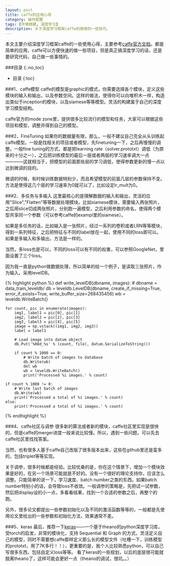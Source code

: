 ```yaml
---
layout: post
title: caffe的应用心得
category: 操作配置
tags: [环境搭建, 深度学习]
description: 关于深度学习框架caffe的使用的一些技巧。
---
```


本文主要介绍深度学习框架caffe的一些使用心得，主要参考[caffe官方文档](http://caffe.berkeleyvision.org/tutorial/)。都是简单的应用，caffe可以方便快速的做一些项目，但是真正搞深度学习的话，还是要研究代码，自己做一些事情的。

<!-- more -->

###目录
{:.no_toc}

* 目录
{:toc}


###1、caffe模型
caffe的模型是graphic的模式，你需要选择各个模块，定义这些模块的输入和输出，以及参数空间。这样的做法，使得你可以向堆积木一样，构造出类似于inception的模块，以及siamese等等模型。灵活的构建属于自己的深度学习模型结构。

caffe官方的mode zone里，提供很多比较流行的模型和任务，大家可以根据这些项目和模型，调整并得到自己的模型。

###2、FineTuning
如果你的数据量有限，那么，一般不建议自己完全从头训练起caffe模型。一般是找相关的项目或者模型，先finetuning一下，之后再慢慢的调整。一般fine tuning的方式，都是把learning rate（solver.prototxt）调低（为原来的十分之一），之后把训练模型的最后一层或者两层的学习速率调大一点————这就相当于，把模型的前面那些层的学习调低，使得参数更新的慢一点以达到微调的目的。

微调的时候，有时候训练数据特别少，而且希望模型的前面几层的参数保持不变。方法是使得这几个层的学习速率为0就可以了，比如设定lr_mult为0。

###2、多任务与多输入
这里最核心的是理解数据的输入和输出，灵活的应用"Slice","Flatten"等等数据处理模块。比如siamese模块，需要输入两张照片，之后用slice切成两张照片，分别跑一遍模型，之后利用参数的命名，使得两个模型共享同一个参数（可以参考caffe的exampl里的siamese）。

如果是多任务的话，比如输入是一张照片，经过一系列的卷积或者LRN等等模块，得到一系列特征，之后把特征与不同的label放在一起，使用不同的loss即可以。如果是多输入和多输出，方法是一样的。

当然，多loss也是可以，不同的loss可以有不同的权重，可以参照GoogleNet，里面设置了三个loss。

因为我一直是python做数据处理，所以简单的给一个例子，是读取三张照片，作为输入。采用levelDB。

{% highlight python %}
def write_levelDB(dbname, images):
    # dbname = data_train_leveldb/
    db = leveldb.LevelDB(dbname, create_if_missing=True,
                         error_if_exists=True, write_buffer_size=268435456)
    wb = leveldb.WriteBatch()

    for count, pic in enumerate(images):
        img1, label1 = pic[0], pic[1]
        img2, label2 = pic[2], pic[3]
        img3, label3 = pic[4], pic[5]
        image = np.vstack((img1, img2, img3))
        label = label1

        # Load image into datum object
        db.Put('%08d_%s' % (count, file), datum.SerializeToString())

        if count % 1000 == 0:
            # Write batch of images to database
            db.Write(wb)
            del wb
            wb = leveldb.WriteBatch()
            print('Processed %i images.' % count)

    if count % 1000 != 0:
        # Write last batch of images
        db.Write(wb)
        print('Processed a total of %i images.' % count)
    else:
        print('Processed a total of %i images.' % count)

{% endhighlight %}

###4、caffe社区与调参
很多新的算法或者新的模块，caffe社区里实现是很快的，但是caffe的merger进度一般来说比较慢。所以，遇到一些问题，可以先去caffe社区里找找答案。

当然，也有很多人基于caffe自己改版了很多版本出来，这些在github里还是蛮多的，包括triplet等等实现。

关于调参，很多时候都是经验。比较忧桑的是，你在这个情景下，增加一个模块效果是好的，在另一个场景可能就是不好的。没有一个很好的理论支持你，应该怎么调整。只能简单的说一下，学习速度、batch number之类的东西。如果batch number特别小的话，会导致loss不收敛。一般调参的策略是，先把试一试参数，然后把display设的小一点，多看看结果，找到一个合适的参数之后，再整个的跑。

另外，很多论文都提出一些参数初始化以及不同的激活函数等等的，一般都是先使用论文里给出的一些参数和初始化方法，效果通常不差。


###5、keras
最后，推荐一下[keras](https://github.com/fchollet/keras)——一个基于theano的python深度学习库，受torch的启发，非常的模块化，支持 Sequential 和 Graph 的方式，灵活定义自己的模型，同时不需要想caffe那样定义那么长的模型文件（吐槽一下，训练模型的prototxt，用了7K多行！！），更重要的是，我个人比较熟悉python，可以自己写很多东西，包括自定义loss等等。
看了keras的一些规划，以后的底层很可能就脱离theano了，这样可能会更好一点（theano的调试，很坑。。）


